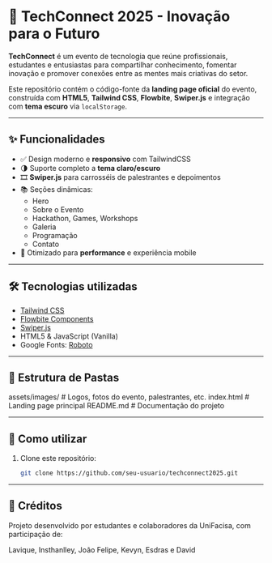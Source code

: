 # 🚀 TechConnect 2025 - Inovação para o Futuro

**TechConnect** é um evento de tecnologia que reúne profissionais, estudantes e entusiastas para compartilhar conhecimento, fomentar inovação e promover conexões entre as mentes mais criativas do setor.

Este repositório contém o código-fonte da **landing page oficial** do evento, construída com **HTML5**, **Tailwind CSS**, **Flowbite**, **Swiper.js** e integração com **tema escuro** via `localStorage`.


---

## ✨ Funcionalidades

- ✅ Design moderno e **responsivo** com TailwindCSS
- 🌗 Suporte completo a **tema claro/escuro**
- 🎞️ **Swiper.js** para carrosséis de palestrantes e depoimentos
- 📚 Seções dinâmicas:
  - Hero
  - Sobre o Evento
  - Hackathon, Games, Workshops
  - Galeria
  - Programação
  - Contato
- 🚀 Otimizado para **performance** e experiência mobile

---

## 🛠 Tecnologias utilizadas

- [Tailwind CSS](https://tailwindcss.com/)
- [Flowbite Components](https://flowbite.com/)
- [Swiper.js](https://swiperjs.com/)
- HTML5 & JavaScript (Vanilla)
- Google Fonts: [Roboto](https://fonts.google.com/specimen/Roboto)

---

## 📂 Estrutura de Pastas

assets/images/ # Logos, fotos do evento, palestrantes, etc.
index.html # Landing page principal
README.md # Documentação do projeto

---

## 🚀 Como utilizar

1. Clone este repositório:
   ```bash
   git clone https://github.com/seu-usuario/techconnect2025.git

---

## 🧠 Créditos

Projeto desenvolvido por estudantes e colaboradores da UniFacisa, com participação de:

Lavique, Insthanlley, João Felipe, Kevyn, Esdras e David